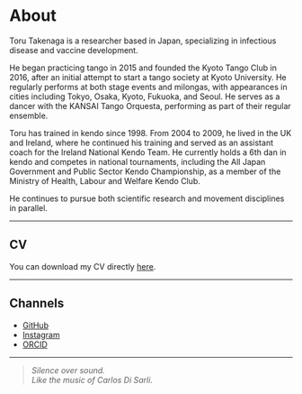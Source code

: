 # About

Toru Takenaga is a researcher based in Japan, specializing in infectious disease and vaccine development.

He began practicing tango in 2015 and founded the Kyoto Tango Club in 2016, after an initial attempt to start a tango society at Kyoto University. He regularly performs at both stage events and milongas, with appearances in cities including Tokyo, Osaka, Kyoto, Fukuoka, and Seoul. He serves as a dancer with the KANSAI Tango Orquesta, performing as part of their regular ensemble.

Toru has trained in kendo since 1998. From 2004 to 2009, he lived in the UK and Ireland, where he continued his training and served as an assistant coach for the Ireland National Kendo Team. He currently holds a 6th dan in kendo and competes in national tournaments, including the All Japan Government and Public Sector Kendo Championship, as a member of the Ministry of Health, Labour and Welfare Kendo Club.

He continues to pursue both scientific research and movement disciplines in parallel.

---
## CV

You can download my CV directly [here](/CV_25.pdf).

---
## Channels

* [GitHub](https://github.com/torutakenaga)
* [Instagram](https://instagram.com/toru_takenaga)
* [ORCID](https://orcid.org/0000-0002-1277-4156)
  
---

> *Silence over sound.*  
> *Like the music of Carlos Di Sarli.*

